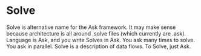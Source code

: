# Solve
Solve is alternative name for the Ask framework.
It may make sense because architecture is all around .solve files (which currently are .ask).
Language is Ask, and you write Solves in Ask.
You ask many times to solve.
You ask in parallel.
Solve is a description of data flows.
To Solve, just Ask.